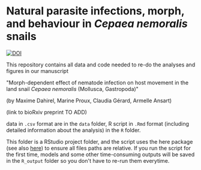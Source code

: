 # Natural parasite infections, morph, and behaviour in *Cepaea nemoralis* snails 

[![DOI](https://zenodo.org/badge/DOI/10.5281/zenodo.6327265.svg)](https://doi.org/10.5281/zenodo.6327265)

This repository contains all data and code needed to re-do the analyses and figures in our manuscript

"Morph-dependent effect of nematode infection on host movement in the land snail *Cepaea nemoralis* (Mollusca, Gastropoda)"  

(by Maxime Dahirel, Marine Proux, Claudia Gérard, Armelle Ansart)

(link to bioRxiv preprint TO ADD)

data in `.csv` format are in the `data` folder, R script in `.Rmd` format (including detailed information about the analysis) in the `R` folder.

This folder is a RStudio project folder, and the script uses the here package (see also [here](https://github.com/jennybc/here_here)) to ensure all files paths are relative. If you run the script for the first time, models and some other time-consuming outputs will be saved in the `R_output` folder so you don't have to re-run them everytime.
